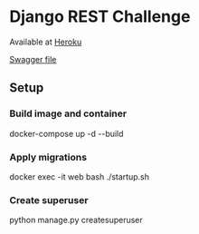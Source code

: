 # Django REST Challenge


Available at [Heroku](
https://django-rest-challenge.herokuapp.com/)

[Swagger file](https://drive.google.com/file/d/1mz6cK7-k3WLItAk3GmGzd7xDsEm-_6Ms/view?usp=sharing)

## Setup

### Build image and container
docker-compose up -d --build

### Apply migrations
docker exec -it web bash
./startup.sh

### Create superuser
python manage.py createsuperuser